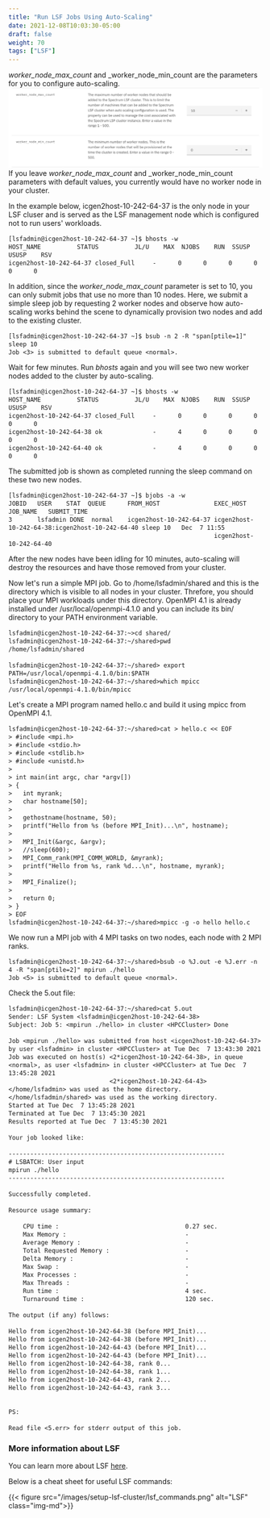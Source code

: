 ```yaml
---
title: "Run LSF Jobs Using Auto-Scaling"
date: 2021-12-08T10:03:30-05:00
draft: false
weight: 70 
tags: ["LSF"] 
---
```


_worker_node_max_count_ and _worker_node_min_count are the parameters for you to configure auto-scaling.
![lsf arch](/images/setup-lsf-cluster/autoscaling_param.png)
If you leave _worker_node_max_count_ and _worker_node_min_count parameters with default values, you currently would have no worker node in your cluster. 

In the example below, icgen2host-10-242-64-37 is the only node in your LSF cluser and is served as the LSF management node which is configured not to run users' workloads.
```
[lsfadmin@icgen2host-10-242-64-37 ~]$ bhosts -w
HOST_NAME          STATUS          JL/U    MAX  NJOBS    RUN  SSUSP  USUSP    RSV 
icgen2host-10-242-64-37 closed_Full     -      0      0      0      0      0      0
```

In addition, since the  _worker_node_max_count_ parameter is set to 10, you can only submit jobs that use no more than 10 nodes.
Here, we submit a simple sleep job by requesting 2 worker nodes and observe how auto-scaling works behind the scene to dynamically
provision two nodes and add to the existing cluster.

```
[lsfadmin@icgen2host-10-242-64-37 ~]$ bsub -n 2 -R "span[ptile=1]" sleep 10
Job <3> is submitted to default queue <normal>.
```

Wait for few minutes. Run _bhosts_ again and you will see two new worker nodes added to the cluster by auto-scaling. 
```
[lsfadmin@icgen2host-10-242-64-37 ~]$ bhosts -w
HOST_NAME          STATUS          JL/U    MAX  NJOBS    RUN  SSUSP  USUSP    RSV 
icgen2host-10-242-64-37 closed_Full     -      0      0      0      0      0      0
icgen2host-10-242-64-38 ok              -      4      0      0      0      0      0
icgen2host-10-242-64-40 ok              -      4      0      0      0      0      0
```

The submitted job is shown as completed running the sleep command on these two new nodes.
```
[lsfadmin@icgen2host-10-242-64-37 ~]$ bjobs -a -w
JOBID   USER    STAT  QUEUE      FROM_HOST               EXEC_HOST     JOB_NAME   SUBMIT_TIME
3       lsfadmin DONE  normal    icgen2host-10-242-64-37 icgen2host-10-242-64-38:icgen2host-10-242-64-40 sleep 10   Dec  7 11:55
                                                         icgen2host-10-242-64-40
```
After the new nodes have been idling for 10 minutes, auto-scaling will destroy the resources and have those removed from your cluster.

Now let's run a simple MPI job. Go to /home/lsfadmin/shared and this is the directory which is visible to all nodes in your cluster. 
Threfore, you should place your MPI workloads under this directory. OpenMPI 4.1 is already installed under /usr/local/openmpi-4.1.0
and you can include its bin/ directory to your PATH environment variable.

```
lsfadmin@icgen2host-10-242-64-37:~>cd shared/
lsfadmin@icgen2host-10-242-64-37:~/shared>pwd
/home/lsfadmin/shared

lsfadmin@icgen2host-10-242-64-37:~/shared> export PATH=/usr/local/openmpi-4.1.0/bin:$PATH
lsfadmin@icgen2host-10-242-64-37:~/shared>which mpicc
/usr/local/openmpi-4.1.0/bin/mpicc
```
Let's create a MPI program named hello.c and build it using mpicc from OpenMPI 4.1.
```
lsfadmin@icgen2host-10-242-64-37:~/shared>cat > hello.c << EOF
> #include <mpi.h>
> #include <stdio.h>
> #include <stdlib.h>
> #include <unistd.h>
> 
> int main(int argc, char *argv[])
> {
>   int myrank;
>   char hostname[50];
> 
>   gethostname(hostname, 50);
>   printf("Hello from %s (before MPI_Init)...\n", hostname);
> 
>   MPI_Init(&argc, &argv);
>   //sleep(600);
>   MPI_Comm_rank(MPI_COMM_WORLD, &myrank);
>   printf("Hello from %s, rank %d...\n", hostname, myrank);
> 
>   MPI_Finalize();
> 
>   return 0;
> }
> EOF
lsfadmin@icgen2host-10-242-64-37:~/shared>mpicc -g -o hello hello.c
```

We now run a MPI job with 4 MPI tasks on two nodes, each node with 2 MPI ranks.
```
lsfadmin@icgen2host-10-242-64-37:~/shared>bsub -o %J.out -e %J.err -n 4 -R "span[ptile=2]" mpirun ./hello
Job <5> is submitted to default queue <normal>.
```

Check the 5.out file:
```
lsfadmin@icgen2host-10-242-64-37:~/shared>cat 5.out 
Sender: LSF System <lsfadmin@icgen2host-10-242-64-38>
Subject: Job 5: <mpirun ./hello> in cluster <HPCCluster> Done

Job <mpirun ./hello> was submitted from host <icgen2host-10-242-64-37> by user <lsfadmin> in cluster <HPCCluster> at Tue Dec  7 13:43:30 2021
Job was executed on host(s) <2*icgen2host-10-242-64-38>, in queue <normal>, as user <lsfadmin> in cluster <HPCCluster> at Tue Dec  7 13:45:28 2021
                            <2*icgen2host-10-242-64-43>
</home/lsfadmin> was used as the home directory.
</home/lsfadmin/shared> was used as the working directory.
Started at Tue Dec  7 13:45:28 2021
Terminated at Tue Dec  7 13:45:30 2021
Results reported at Tue Dec  7 13:45:30 2021

Your job looked like:

------------------------------------------------------------
# LSBATCH: User input
mpirun ./hello
------------------------------------------------------------

Successfully completed.

Resource usage summary:

    CPU time :                                   0.27 sec.
    Max Memory :                                 -
    Average Memory :                             -
    Total Requested Memory :                     -
    Delta Memory :                               -
    Max Swap :                                   -
    Max Processes :                              -
    Max Threads :                                -
    Run time :                                   4 sec.
    Turnaround time :                            120 sec.

The output (if any) follows:

Hello from icgen2host-10-242-64-38 (before MPI_Init)...
Hello from icgen2host-10-242-64-38 (before MPI_Init)...
Hello from icgen2host-10-242-64-43 (before MPI_Init)...
Hello from icgen2host-10-242-64-43 (before MPI_Init)...
Hello from icgen2host-10-242-64-38, rank 0...
Hello from icgen2host-10-242-64-38, rank 1...
Hello from icgen2host-10-242-64-43, rank 2...
Hello from icgen2host-10-242-64-43, rank 3...


PS:

Read file <5.err> for stderr output of this job.
```

### More information about LSF
You can learn more about LSF [here](https://www.ibm.com/docs/en/spectrum-lsf/10.1.0?topic=best-practices-tips). 

Below is a cheat sheet for useful LSF commands:
<!--![LSF](/images/setup-lsf-cluster/lsf_commands.png)-->
{{< figure src="/images/setup-lsf-cluster/lsf_commands.png" alt="LSF" class="img-md">}}
